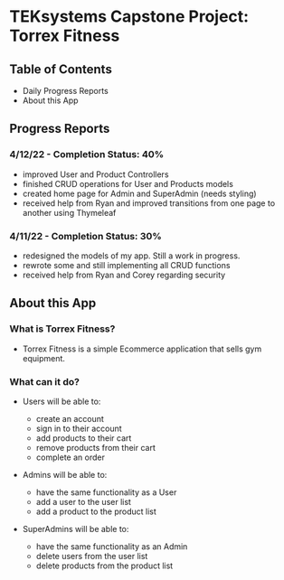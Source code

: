 # TEKsystems Capstone Project: Torrex Fitness
## Table of Contents
* Daily Progress Reports
* About this App

## Progress Reports
### 4/12/22 - Completion Status: 40%
* improved User and Product Controllers
* finished CRUD operations for User and Products models
* created home page for Admin and SuperAdmin (needs styling)
* received help from Ryan and improved transitions from one page to another using Thymeleaf

### 4/11/22 - Completion Status: 30%
* redesigned the models of my app. Still a work in progress.
* rewrote some and still implementing all CRUD functions 
* received help from Ryan and Corey regarding security

## About this App
### What is Torrex Fitness?
* Torrex Fitness is a simple Ecommerce application that sells gym equipment.

### What can it do?
* Users will be able to:
  * create an account
  * sign in to their account
  * add products to their cart
  * remove products from their cart
  * complete an order


* Admins will be able to:
  * have the same functionality as a User
  * add a user to the user list
  * add a product to the product list


* SuperAdmins will be able to:
  * have the same functionality as an Admin
  * delete users from the user list
  * delete products from the product list


